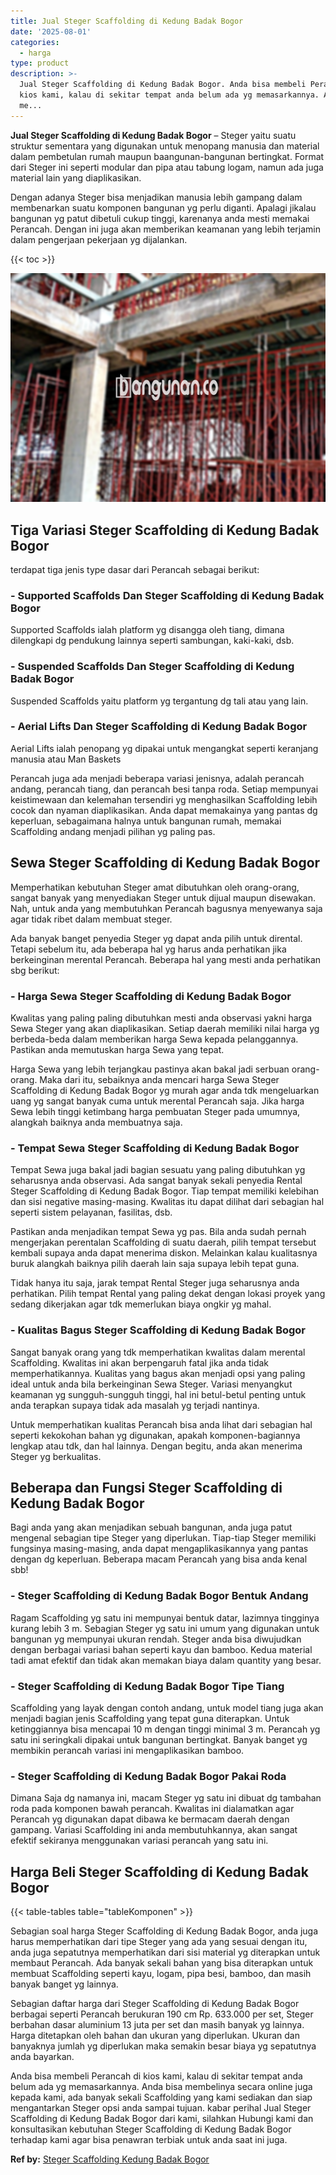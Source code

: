 ```yaml
---
title: Jual Steger Scaffolding di Kedung Badak Bogor
date: '2025-08-01'
categories:
  - harga
type: product
description: >-
  Jual Steger Scaffolding di Kedung Badak Bogor. Anda bisa membeli Perancah di
  kios kami, kalau di sekitar tempat anda belum ada yg memasarkannya. Anda bisa
  me...
---
```


**Jual Steger Scaffolding di Kedung Badak Bogor** – Steger yaitu suatu struktur sementara yang digunakan untuk menopang manusia dan material dalam pembetulan rumah maupun baangunan-bangunan bertingkat. Format dari Steger ini seperti modular dan pipa atau tabung logam, namun ada juga material lain yang diaplikasikan.

Dengan adanya Steger bisa menjadikan manusia lebih gampang dalam membenarkan suatu komponen bangunan yg perlu diganti. Apalagi jikalau bangunan yg patut dibetuli cukup tinggi, karenanya anda mesti memakai Perancah. Dengan ini juga akan memberikan keamanan yang lebih terjamin dalam pengerjaan pekerjaan yg dijalankan.

{{< toc >}}

![Jual Steger Scaffolding di Kedung Badak Bogor](/images/sewa-scaffolding-steger-17.png)

## Tiga Variasi Steger Scaffolding di Kedung Badak Bogor

terdapat tiga jenis type dasar dari Perancah sebagai berikut:

### \- Supported Scaffolds Dan Steger Scaffolding di Kedung Badak Bogor

Supported Scaffolds ialah platform yg disangga oleh tiang, dimana dilengkapi dg pendukung lainnya seperti sambungan, kaki-kaki, dsb.

### \- Suspended Scaffolds Dan Steger Scaffolding di Kedung Badak Bogor

Suspended Scaffolds yaitu platform yg tergantung dg tali atau yang lain.

### \- Aerial Lifts Dan Steger Scaffolding di Kedung Badak Bogor

Aerial Lifts ialah penopang yg dipakai untuk mengangkat seperti keranjang manusia atau Man Baskets

Perancah juga ada menjadi beberapa variasi jenisnya, adalah perancah andang, perancah tiang, dan perancah besi tanpa roda. Setiap mempunyai keistimewaan dan kelemahan tersendiri yg menghasilkan Scaffolding lebih cocok dan nyaman diaplikasikan. Anda dapat memakainya yang pantas dg keperluan, sebagaimana halnya untuk bangunan rumah, memakai Scaffolding andang menjadi pilihan yg paling pas.

## Sewa Steger Scaffolding di Kedung Badak Bogor

Memperhatikan kebutuhan Steger amat dibutuhkan oleh orang-orang, sangat banyak yang menyediakan Steger untuk dijual maupun disewakan. Nah, untuk anda yang membutuhkan Perancah bagusnya menyewanya saja agar tidak ribet dalam membuat steger.

Ada banyak banget penyedia Steger yg dapat anda pilih untuk dirental. Tetapi sebelum itu, ada beberapa hal yg harus anda perhatikan jika berkeinginan merental Perancah. Beberapa hal yang mesti anda perhatikan sbg berikut:

### \- Harga Sewa Steger Scaffolding di Kedung Badak Bogor

Kwalitas yang paling paling dibutuhkan mesti anda observasi yakni harga Sewa Steger yang akan diaplikasikan. Setiap daerah memiliki nilai harga yg berbeda-beda dalam memberikan harga Sewa kepada pelanggannya. Pastikan anda memutuskan harga Sewa yang tepat.

Harga Sewa yang lebih terjangkau pastinya akan bakal jadi serbuan orang-orang. Maka dari itu, sebaiknya anda mencari harga Sewa Steger Scaffolding di Kedung Badak Bogor yg murah agar anda tdk mengeluarkan uang yg sangat banyak cuma untuk merental Perancah saja. Jika harga Sewa lebih tinggi ketimbang harga pembuatan Steger pada umumnya, alangkah baiknya anda membuatnya saja.

### \- Tempat Sewa Steger Scaffolding di Kedung Badak Bogor

Tempat Sewa juga bakal jadi bagian sesuatu yang paling dibutuhkan yg seharusnya anda observasi. Ada sangat banyak sekali penyedia Rental Steger Scaffolding di Kedung Badak Bogor. Tiap tempat memiliki kelebihan dan sisi negative masing-masing. Kwalitas itu dapat dilihat dari sebagian hal seperti sistem pelayanan, fasilitas, dsb.

Pastikan anda menjadikan tempat Sewa yg pas. Bila anda sudah pernah mengerjakan perentalan Scaffolding di suatu daerah, pilih tempat tersebut kembali supaya anda dapat menerima diskon. Melainkan kalau kualitasnya buruk alangkah baiknya pilih daerah lain saja supaya lebih tepat guna.

Tidak hanya itu saja, jarak tempat Rental Steger juga seharusnya anda perhatikan. Pilih tempat Rental yang paling dekat dengan lokasi proyek yang sedang dikerjakan agar tdk memerlukan biaya ongkir yg mahal.

### \- Kualitas Bagus Steger Scaffolding di Kedung Badak Bogor

Sangat banyak orang yang tdk memperhatikan kwalitas dalam merental Scaffolding. Kwalitas ini akan berpengaruh fatal jika anda tidak memperhatikannya. Kualitas yang bagus akan menjadi opsi yang paling ideal untuk anda bila berkeinginan Sewa Steger. Variasi menyangkut keamanan yg sungguh-sungguh tinggi, hal ini betul-betul penting untuk anda terapkan supaya tidak ada masalah yg terjadi nantinya.

Untuk memperhatikan kualitas Perancah bisa anda lihat dari sebagian hal seperti kekokohan bahan yg digunakan, apakah komponen-bagiannya lengkap atau tdk, dan hal lainnya. Dengan begitu, anda akan menerima Steger yg berkualitas.

## Beberapa dan Fungsi Steger Scaffolding di Kedung Badak Bogor

Bagi anda yang akan menjadikan sebuah bangunan, anda juga patut mengenal sebagian tipe Steger yang diperlukan. Tiap-tiap Steger memiliki fungsinya masing-masing, anda dapat mengaplikasikannya yang pantas dengan dg keperluan. Beberapa macam Perancah yang bisa anda kenal sbb!

### \- Steger Scaffolding di Kedung Badak Bogor Bentuk Andang

Ragam Scaffolding yg satu ini mempunyai bentuk datar, lazimnya tingginya kurang lebih 3 m. Sebagian Steger yg satu ini umum yang digunakan untuk bangunan yg mempunyai ukuran rendah. Steger anda bisa diwujudkan dengan berbagai variasi bahan seperti kayu dan bamboo. Kedua material tadi amat efektif dan tidak akan memakan biaya dalam quantity yang besar.

### \- Steger Scaffolding di Kedung Badak Bogor Tipe Tiang

Scaffolding yang layak dengan contoh andang, untuk model tiang juga akan menjadi bagian jenis Scaffolding yang tepat guna diterapkan. Untuk ketinggiannya bisa mencapai 10 m dengan tinggi minimal 3 m. Perancah yg satu ini seringkali dipakai untuk bangunan bertingkat. Banyak banget yg membikin perancah variasi ini mengaplikasikan bamboo.

### \- Steger Scaffolding di Kedung Badak Bogor Pakai Roda

Dimana Saja dg namanya ini, macam Steger yg satu ini dibuat dg tambahan roda pada komponen bawah perancah. Kwalitas ini dialamatkan agar Perancah yg digunakan dapat dibawa ke bermacam daerah dengan gampang. Variasi Scaffolding ini anda membutuhkannya, akan sangat efektif sekiranya menggunakan variasi perancah yang satu ini.

## Harga Beli Steger Scaffolding di Kedung Badak Bogor

{{< table-tables table="tableKomponen" >}}

Sebagian soal harga Steger Scaffolding di Kedung Badak Bogor, anda juga harus memperhatikan dari tipe Steger yang ada yang sesuai dengan itu, anda juga sepatutnya memperhatikan dari sisi material yg diterapkan untuk membaut Perancah. Ada banyak sekali bahan yang bisa diterapkan untuk membuat Scaffolding seperti kayu, logam, pipa besi, bamboo, dan masih banyak banget yg lainnya.

Sebagian daftar harga dari Steger Scaffolding di Kedung Badak Bogor berbagai seperti Perancah berukuran 190 cm Rp. 633.000 per set, Steger berbahan dasar aluminium 13 juta per set dan masih banyak yg lainnya. Harga ditetapkan oleh bahan dan ukuran yang diperlukan. Ukuran dan banyaknya jumlah yg diperlukan maka semakin besar biaya yg sepatutnya anda bayarkan.

Anda bisa membeli Perancah di kios kami, kalau di sekitar tempat anda belum ada yg memasarkannya. Anda bisa membelinya secara online juga kepada kami, ada banyak sekali Scaffolding yang kami sediakan dan siap mengantarkan Steger opsi anda sampai tujuan. kabar perihal Jual Steger Scaffolding di Kedung Badak Bogor dari kami, silahkan Hubungi kami dan konsultasikan kebutuhan Steger Scaffolding di Kedung Badak Bogor terhadap kami agar bisa penawran terbiak untuk anda saat ini juga.

**Ref by:** [Steger Scaffolding Kedung Badak Bogor](https://id.wikipedia.org/wiki/Steger)

